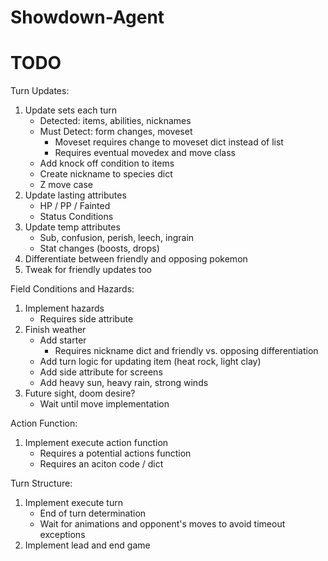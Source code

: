 # Showdown-Agent

# TODO

Turn Updates:

1. Update sets each turn
    * Detected: items, abilities, nicknames
    * Must Detect: form changes, moveset
        * Moveset requires change to moveset dict instead of list
        * Requires eventual movedex and move class
    * Add knock off condition to items
    * Create nickname to species dict
    * Z move case
2. Update lasting attributes
    * HP / PP / Fainted
    * Status Conditions
3. Update temp attributes
    * Sub, confusion, perish, leech, ingrain
    * Stat changes (boosts, drops)
4. Differentiate between friendly and opposing pokemon
5. Tweak for friendly updates too


Field Conditions and Hazards:

1. Implement hazards
    * Requires side attribute
2. Finish weather
    * Add starter
        * Requires nickname dict and friendly vs. opposing differentiation
    * Add turn logic for updating item (heat rock, light clay)
    * Add side attribute for screens
    * Add heavy sun, heavy rain, strong winds
3. Future sight, doom desire?
    * Wait until move implementation


Action Function:

1. Implement execute action function
    * Requires a potential actions function
    * Requires an aciton code / dict


Turn Structure:

1. Implement execute turn
    * End of turn determination
    * Wait for animations and opponent's moves to avoid timeout exceptions
2. Implement lead and end game
    

